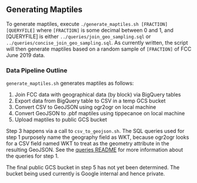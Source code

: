 ## Generating Maptiles

To generate maptiles, execute `./generate_maptiles.sh [FRACTION] [QUERYFILE]` where `[FRACTION]` is some decimal between 0 and 1, and [QUERYFILE] is either `../queries/join_geo_sampling.sql` or `../queries/concise_join_geo_sampling.sql`. As currently written, the script will then generate maptiles based on a random sample of `[FRACTION]` of FCC June 2019 data.

### Data Pipeline Outline
`generate_maptiles.sh` generates maptiles as follows: 

1. Join FCC data with geographical data (by block) via BigQuery tables
2. Export data from BigQuery table to CSV in a temp GCS bucket
3. Convert CSV to GeoJSON using ogr2ogr on local machine
4. Convert GeoJSON to .pbf maptiles using tippecanoe on local machine
5. Upload maptiles to public GCS bucket

Step 3 happens via a call to `csv_to_geojson.sh`. The SQL queries used for step 1
purposely name the geography field as WKT, because ogr2ogr looks for a CSV field
named WKT to treat as the geometry attribute in the resulting GeoJSON. See the
[queries README](../queries/README.md) for more information about the queries
for step 1.

The final public GCS bucket in step 5 has not yet been determined. The bucket being
used currently is Google internal and hence private.
